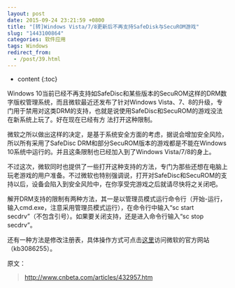```yaml
---
layout: post
date: 2015-09-24 23:21:59 +0800
title: "[转]Windows Vista/7/8更新后不再支持SafeDisk与SecuROM游戏"
slug: "1443100864"
categories: 软件应用
tags: Windows
redirect_from:
  - /post/39.html
---
```

* content
{:toc}

Windows 10当前已经不再支持如SafeDisc和某些版本的SecuROM这样的DRM数字版权管理系统，而且微软最近还发布了针对Windows Vista、7、8的升级，专门用于禁用对这类DRM的支持，也就是说使用SafeDisc和SecuROM的游戏没法在新系统上玩了。好在现在已经有方 法打开这种限制。

微软之所以做出这样的决定，是基于系统安全方面的考虑，据说会增加安全风险，所以所有采用了SafeDisc DRM和部分SecuROM版本的游戏都是不能在Windows 10系统中运行的。并且这条限制也已经加入到了Windows Vista/7/8的身上。

不过这次，微软同时也提供了一些打开这种支持的方法，专门为那些还想在电脑上玩老游戏的用户准备。不过微软也特别强调说，打开对SafeDisc和SecuROM的支持以后，设备会陷入到安全风险中，在你享受完游戏之后就请尽快将之关闭吧。

解开DRM支持的限制有两种方法，其一是以管理员模式运行命令行（开始-运行，输入cmd.exe，注意采用管理员模式运行），在命令行中输入“sc start secdrv”（不包含引号）。如果要关闭支持，还是进入命令行输入“sc stop secdrv”。

还有一种方法是修改注册表，具体操作方式可点击[这里](https://support.microsoft.com/en-us/kb/3086255)访问微软的官方网站（kb3086255）。

原文：
>http://www.cnbeta.com/articles/432957.htm